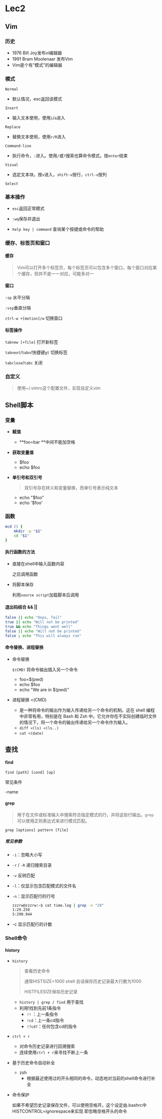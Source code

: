 # Lec2

## Vim

### 历史

- 1976 Bill Joy发布vi编辑器
- 1991 Bram Moolenaar 发布Vim
- Vim是个有“模式”的编辑器

### 模式

`Normal`

- 默认情况，esc返回该模式

`Insert`

- 输入文本使用，使用`i`/`a`进入

`Replace`

- 替换文本使用，使用`r/R`进入

`Command-line`

- 执行命令，`:`进入。使用`/`或`?`搜索也算命令模式。按`enter`结束

`Visual`

- 选定文本块，按`v`进入，`shift-v`按行，`ctrl-v`按列

`Select`

### 基本操作

- `esc`返回正常模式

- `:wq`保存并退出
- `help key | command` 查询某个按键或命令的帮助

### 缓存、标签页和窗口

#### 缓存

> Vim可以打开多个标签页，每个标签页可以包含多个窗口，每个窗口对应某个缓存，但并不是一一对应，可能多对一

#### 窗口

`:sp` 水平分隔

`:vsp`垂直分隔

`ctrl-w +[motion]/w` 切换窗口

#### 标签操作

`tabnew [+file]` 打开新标签

`tabnext`/`tabn`/快捷键`gt`  切换标签

`tabclose`/`tabc` 关闭

### 自定义

> 使用~/.vimrc这个配置文件，实现自定义vim

## Shell脚本

### 变量

- **赋值**
  - **foo=bar **中间不能加空格

- **获取变量值**

  - $foo
  - echo $foo

- **单引号和双引号**

  > 双引号存在转义和变量替换，而单引号表示纯文本

  - echo "$foo"
  - echo '$foo'

### 函数

```bash
mcd () {
	mkdir -p "$1"
	cd "$1"
}
```

#### 执行函数的方法

- 直接在shell中输入函数内容

  之后调用函数

- 将脚本保存

  利用`source script`加载脚本后调用

#### 退出码结合 && ||

```bash
false || echo "Oops, fail"
true || echo "Will not be printed"
true && echo "Things went well"
false || echo "Will not be printed"
false ; echo "This will always run" 
```

#### 命令替换、进程替换

- 命令替换

  `$(CMD)` 将命令输出插入另一个命令

  - foo=$(pwd)
  - echo $foo
  - echo "We are in $(pwd)"

- 进程替换 <(CMD)
  - 是一种将命令的输出作为输入传递给另一个命令的机制。这在 shell 编程中非常有用，特别是在 Bash 和 Zsh 中。它允许你在不实际创建临时文件的情况下，将一个命令的输出传递给另一个命令作为输入。
  - `diff <(ls) <(ls..)`
  - `cat <(date)`

## 查找

#### find

`find [path] [cond] [op]`

常见条件

-name

#### grep

> 用于在文件或标准输入中搜索符合指定模式的行，并将这些行输出。`grep` 可以使用正则表达式来进行模式匹配。

`grep [options] pattern [file]`

##### 常见参数

- `-i`：忽略大小写

- `-r` / `-R` 递归搜索目录

- `-v` 反转匹配

- `-l`：仅显示包含匹配模式的文件名

- `-n`：显示匹配行的行号

  ```bash
  zzzrw@zzzrw:~$ cat time.log | grep -n "29"
  1:29.258
  5:290.944
  ```

- -c 显示匹配行的计数

### Shell命令

#### history

- `history`

  > 查看历史命令
  >
  > 通常HISTSIZE=1000 shell 会话保存历史记录最大行数为1000
  >
  > HISTFILESIZE保存历史记录

  - `history | grep / find` 用于查找
  - 利用!找到先前1条指令
    - `!!` ：上一条指令
    - `!cd`：上一条cd指令
    - `!?cd?`：任何包含cd的指令

- `ctrl + r`

  - 对命令历史记录进行回溯搜索
  - 连续使用`ctrl + r`来寻找不断上一条

- 基于历史命令自动补全

  - zsh
    - 根据最近使用过的开头相同的命令，动态地对当前的shell命令进行补全

- 命令保护

  如果不希望历史记录保存文件，可以使用空格开。这个设定由.bashrc中HISTCONTROL=ignorespace来实现 即忽略空格开头的命令